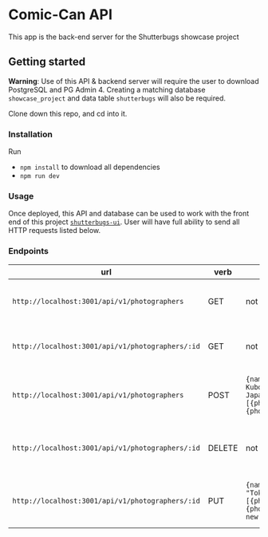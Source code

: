 # Comic-Can API

This app is the back-end server for the Shutterbugs showcase project

## Getting started
**Warning**: Use of this API & backend server will require the user to download PostgreSQL and PG Admin 4. Creating a matching database `showcase_project` and data table `shutterbugs` will also be required.

Clone down this repo, and cd into it.

### Installation
Run
- `npm install` to download all dependencies
- `npm run dev`

### Usage
Once deployed, this API and database can be used to work with the front end of this project [`shutterbugs-ui`](https://github.com/BertoCruz/shutterbugs-ui). User will have full ability to send all HTTP requests listed below.

### Endpoints

| url | verb | options | sample response |
| ----|------|---------|---------------- |
| `http://localhost:3001/api/v1/photographers` | GET | not needed | An array containing all existing Photographers: `{photographers:[{name:"Graciela Iturbide",birth_year:1942,death_year:"alive:,country_of_origin:"Mexico",based:"Coyoacan, Mexico",group_affiliations:"Mexican Council of Photography",bio:"bio info",photos: [{photo_path: "sample1.jpg",description:"description of photo"},{photo_path: "sample2.jpg",description: "description of photo"}],user_notes:"sample notes",is_favorite:true,id:1}]}`|
| `http://localhost:3001/api/v1/photographers/:id` | GET | not needed | Array of the requested photographer: `[{name:"Yael Martinez",birth_year:1984,death_year:"alive:,country_of_origin:"Mexico",based:"Taxco, Mexico",group_affiliations:"Magnum Photos",bio:"bio info",photos: [{photo_path: "sample1.jpg",description:"description of photo"},{photo_path: "sample2.jpg",description: "description of photo"}],user_notes:"sample notes",is_favorite:true,id:2}]` |
| `http://localhost:3001/api/v1/photographers` | POST | `{name: "Hiroji Kubota",birth_year:1939,death_year:"alive",country_of_origin:"Japan",based: "Tokyo, Japan",group_affiliations: "Magnum Photos",bio:"bio info", photos: [{photo_path:"sample1.jpg",description:"description of photo"},{photo_path:"sample2.jpg",description: "description of photo"}]}`| Array of created photographer object: `[{name: "Hiroji Kubota",birth_year:1939,death_year:"alive",country_of_origin:"Japan",based: "Tokyo, Japan",group_affiliations:"Magnum Photos",bio:"bio info",photos:[{photo_path:"sample1.jpg",description:"description of photo"},{photo_path:"sample2.jpg",description: "description of photo"}]},user_notes:"",is_favorite:false,id: 10}]` |
| `http://localhost:3001/api/v1/photographers/:id` | DELETE | not needed | Array of the deleted photographer object: `[{name:"HirojiKubota",birth_year:1939,death_year:"alive",country_of_origin:"Japan",based:"Tokyo, Japan",group_affiliations:"Magnum Photos",bio:"bio info",photos:[{photo_path:"sample1.jpg",description:"description of photo"},{photo_path:"sample2.jpg",description: "description of photo"}],user_notes:"",is_favorite:false,id:10}]` |
| `http://localhost:3001/api/v1/photographers/:id` | PUT | `{name:"HirojiKubota",birth_year:1939,death_year:"alive",country_of_origin:"Japan",based: "Tokyo, Japan",group_affiliations:"Magnum Photos",bio:"bio info",photos:[{photo_path:"sample1.jpg",description:"description of photo"},{photo_path:"sample2.jpg",description: "description of photo"}],user_notes:"One of my new favorite photographer",is_favorite:true,id:10}`| Array of the updated photographer object: `[{name:"HirojiKubota",birth_year:1939,death_year:"alive",country_of_origin:"Japan",based: "Tokyo, Japan",group_affiliations:"Magnum Photos",bio:"bio info",photos:[{photo_path:"sample1.jpg",description:"description of photo"},{photo_path:"sample2.jpg",description: "description of photo"}],user_notes:"One of my new favorite photographer",is_favorite:true,id:10}]`|